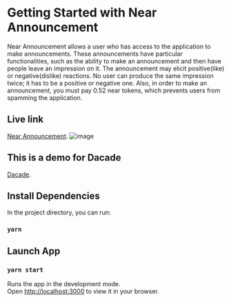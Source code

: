 # Getting Started with Near Announcement


Near Announcement allows a user who has access to the application to make announcements. These announcements have particular functionalities, such as the ability to make an announcement and then have people leave an impression on it. The announcement may elicit positive(like) or negative(dislike) reactions. No user can produce the same impression twice; it has to be a positive or negative one. Also, in order to make an announcement, you must pay 0.52 near tokens, which prevents users from spamming the application.

## Live link
[Near Announcement](https://clarencepenz.github.io/near-announcement-ui/).
![image](https://user-images.githubusercontent.com/11736897/166178070-959ecaed-e63d-4a43-83e1-48346972160c.png)


## This is a demo for Dacade
[Dacade](https://dacade.org/signup?invite=cypher).


## Install Dependencies

In the project directory, you can run:

### `yarn`

## Launch App

### `yarn start`


Runs the app in the development mode.\
Open [http://localhost:3000](http://localhost:3000) to view it in your browser.

